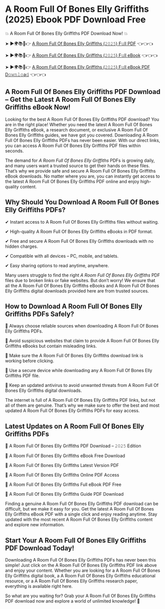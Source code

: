 # A Room Full Of Bones Elly Griffiths (2025) Ebook PDF Download Free

💥 A Room Full Of Bones Elly Griffiths PDF Download Now! 💥

➤ ►🌍📚📱👉 [A Room Full Of Bones Elly Griffiths (𝟸𝟶𝟸𝟻) F𝚞ll PDF](https://getpdf.xyz/a-room-full-of-bones-elly-griffiths) 👈👈👈


➤ ►🌍📚📱👉 [A Room Full Of Bones Elly Griffiths (𝟸𝟶𝟸𝟻) F𝚞ll eBook](https://getpdf.xyz/a-room-full-of-bones-elly-griffiths) 👈👈👈


➤ ►🌍📚📱👉 [A Room Full Of Bones Elly Griffiths (𝟸𝟶𝟸𝟻) F𝚞ll eBook PDF D𝚘𝚠𝚗𝚕𝚘a𝚍](https://getpdf.xyz/a-room-full-of-bones-elly-griffiths) 👈👈👈


## A Room Full Of Bones Elly Griffiths PDF Download – Get the Latest A Room Full Of Bones Elly Griffiths eBook Now!

Looking for the best A Room Full Of Bones Elly Griffiths PDF download? You are in the right place! Whether you need the latest A Room Full Of Bones Elly Griffiths eBook, a research document, or exclusive A Room Full Of Bones Elly Griffiths guides, we have got you covered. Downloading A Room Full Of Bones Elly Griffiths PDFs has never been easier. With our direct links, you can access A Room Full Of Bones Elly Griffiths PDF files within seconds.

The demand for *A Room Full Of Bones Elly Griffiths* PDFs is growing daily, and many users want a trusted source to get their hands on these files. That’s why we provide safe and secure A Room Full Of Bones Elly Griffiths eBook downloads. No matter where you are, you can instantly get access to the latest A Room Full Of Bones Elly Griffiths PDF online and enjoy high-quality content.

## Why Should You Download A Room Full Of Bones Elly Griffiths PDFs?

✔ Instant access to A Room Full Of Bones Elly Griffiths files without waiting.

✔ High-quality A Room Full Of Bones Elly Griffiths eBooks in PDF format.

✔ Free and secure A Room Full Of Bones Elly Griffiths downloads with no hidden charges.

✔ Compatible with all devices – PC, mobile, and tablets.

✔ Easy sharing options to read anytime, anywhere.

Many users struggle to find the right *A Room Full Of Bones Elly Griffiths* PDF files due to broken links or fake websites. But don’t worry! We ensure that all the A Room Full Of Bones Elly Griffiths eBooks and A Room Full Of Bones Elly Griffiths digital downloads provided here are from trusted sources.

## How to Download A Room Full Of Bones Elly Griffiths PDFs Safely?

📌 Always choose reliable sources when downloading A Room Full Of Bones Elly Griffiths PDFs.

📌 Avoid suspicious websites that claim to provide A Room Full Of Bones Elly Griffiths eBooks but contain misleading links.

📌 Make sure the A Room Full Of Bones Elly Griffiths download link is working before clicking.

📌 Use a secure device while downloading any A Room Full Of Bones Elly Griffiths PDF file.

📌 Keep an updated antivirus to avoid unwanted threats from A Room Full Of Bones Elly Griffiths digital downloads.

The internet is full of A Room Full Of Bones Elly Griffiths PDF links, but not all of them are genuine. That’s why we make sure to offer the best and most updated A Room Full Of Bones Elly Griffiths PDFs for easy access.

## Latest Updates on A Room Full Of Bones Elly Griffiths PDFs

🔹 A Room Full Of Bones Elly Griffiths PDF Download – 𝟸𝟶𝟸𝟻 Edition

🔹 A Room Full Of Bones Elly Griffiths eBook Free Download

🔹 A Room Full Of Bones Elly Griffiths Latest Version PDF

🔹 A Room Full Of Bones Elly Griffiths Online PDF Access

🔹 A Room Full Of Bones Elly Griffiths Full eBook PDF Free

🔹 A Room Full Of Bones Elly Griffiths Guide PDF Download

Finding a genuine A Room Full Of Bones Elly Griffiths PDF download can be difficult, but we make it easy for you. Get the latest A Room Full Of Bones Elly Griffiths eBook PDF with a single click and enjoy reading anytime. Stay updated with the most recent A Room Full Of Bones Elly Griffiths content and explore new information.

## Start Your A Room Full Of Bones Elly Griffiths PDF Download Today!

Downloading A Room Full Of Bones Elly Griffiths PDFs has never been this simple! Just click on the A Room Full Of Bones Elly Griffiths PDF link above and enjoy your content. Whether you are looking for a A Room Full Of Bones Elly Griffiths digital book, a A Room Full Of Bones Elly Griffiths educational resource, or a A Room Full Of Bones Elly Griffiths research paper, everything is available right here.

So what are you waiting for? Grab your A Room Full Of Bones Elly Griffiths PDF download now and explore a world of unlimited knowledge! 🚀